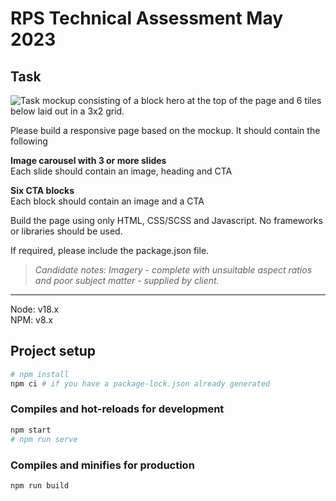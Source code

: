 # RPS Technical Assessment May 2023

## Task

![Task mockup consisting of a block hero at the top of the page and 6 tiles below laid out in a 3x2 grid.](https://rps.pix8.co.uk/ref/mockup.jpg "Mockup")

Please build a responsive page based on the mockup. It should contain the following 

**Image carousel with 3 or more slides**  
Each slide should contain an image, heading and CTA

**Six CTA blocks**  
Each block should contain an image and a CTA 

Build the page using only HTML, CSS/SCSS and Javascript. No frameworks or libraries should be used. 

If required, please include the package.json file.

> *Candidate notes: Imagery - complete with unsuitable aspect ratios and poor subject matter - supplied by client.*

---

Node: v18.x  
NPM: v8.x

## Project setup
```bash
# npm install
npm ci # if you have a package-lock.json already generated
```

### Compiles and hot-reloads for development
```bash
npm start
# npm run serve
```

### Compiles and minifies for production
```bash
npm run build
```
